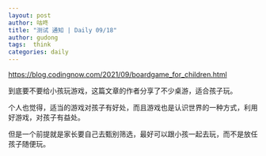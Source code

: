 ```yaml
---
layout: post
author: 咕咚
title: "测试 通知 | Daily 09/18"
author: gudong
tags:  think
categories: daily
---
```


https://blog.codingnow.com/2021/09/boardgame_for_children.html

到底要不要给小孩玩游戏，这篇文章的作者分享了不少桌游，适合孩子玩。

个人也觉得，适当的游戏对孩子有好处，而且游戏也是认识世界的一种方式，利用好游戏，对孩子有益处。

但是一个前提就是家长要自己去甄别筛选，最好可以跟小孩一起去玩，而不是放任孩子随便玩。

